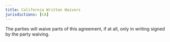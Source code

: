 ```yaml
---
title: California Written Waivers
jurisdictions: [CA]
---
```


The parties will waive parts of this agreement, if at all, only in writing signed by the party waiving.
